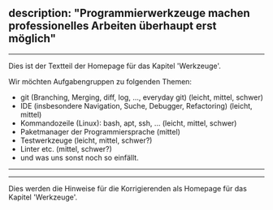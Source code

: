 description: "Programmierwerkzeuge machen professionelles Arbeiten überhaupt erst möglich"
---
---
Dies ist der Textteil der Homepage für das Kapitel 'Werkzeuge'.

Wir möchten Aufgabengruppen zu folgenden Themen:

- git (Branching, Merging, diff, log, ..., everyday git) (leicht, mittel, schwer)
- IDE (insbesondere Navigation, Suche, Debugger, Refactoring) (leicht, mittel)
- Kommandozeile (Linux): bash, apt, ssh, ... (leicht, mittel, schwer)
- Paketmanager der Programmiersprache (mittel)
- Testwerkzeuge (leicht, mittel, schwer?)
- Linter etc. (mittel, schwer?)
- und was uns sonst noch so einfällt.
---
---
Dies werden die Hinweise für die Korrigierenden als Homepage für das Kapitel 'Werkzeuge'.
